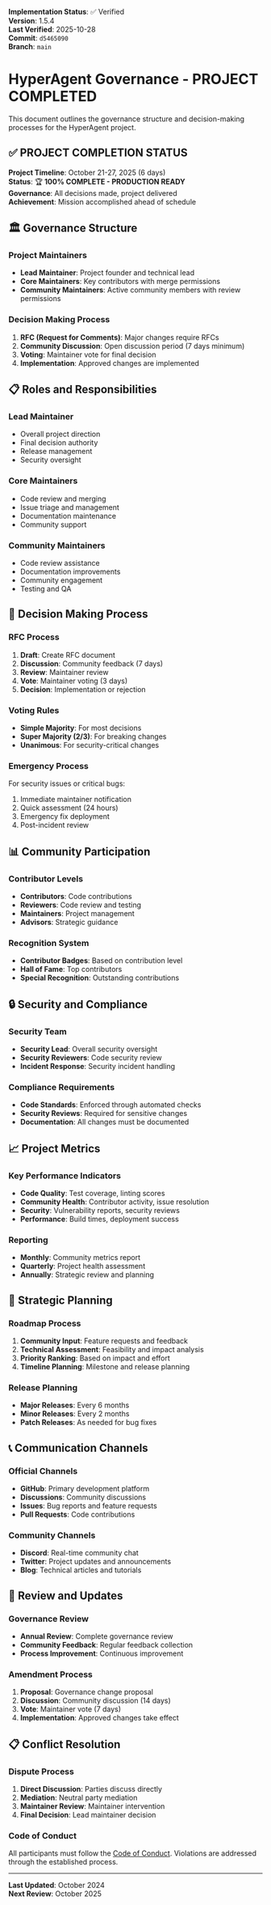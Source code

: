 <!-- AUDIT_BADGE_START -->
**Implementation Status**: ✅ Verified  
**Version**: 1.5.4  
**Last Verified**: 2025-10-28  
**Commit**: `d5465090`  
**Branch**: `main`  
<!-- AUDIT_BADGE_END -->

# HyperAgent Governance - PROJECT COMPLETED

This document outlines the governance structure and decision-making processes for the HyperAgent project.

## ✅ **PROJECT COMPLETION STATUS**

**Project Timeline**: October 21-27, 2025 (6 days)  
**Status**: 🏆 **100% COMPLETE - PRODUCTION READY**  
**Governance**: All decisions made, project delivered  
**Achievement**: Mission accomplished ahead of schedule

## 🏛️ Governance Structure

### **Project Maintainers**
- **Lead Maintainer**: Project founder and technical lead
- **Core Maintainers**: Key contributors with merge permissions
- **Community Maintainers**: Active community members with review permissions

### **Decision Making Process**
1. **RFC (Request for Comments)**: Major changes require RFCs
2. **Community Discussion**: Open discussion period (7 days minimum)
3. **Voting**: Maintainer vote for final decision
4. **Implementation**: Approved changes are implemented

## 📋 Roles and Responsibilities

### **Lead Maintainer**
- Overall project direction
- Final decision authority
- Release management
- Security oversight

### **Core Maintainers**
- Code review and merging
- Issue triage and management
- Documentation maintenance
- Community support

### **Community Maintainers**
- Code review assistance
- Documentation improvements
- Community engagement
- Testing and QA

## 🔄 Decision Making Process

### **RFC Process**
1. **Draft**: Create RFC document
2. **Discussion**: Community feedback (7 days)
3. **Review**: Maintainer review
4. **Vote**: Maintainer voting (3 days)
5. **Decision**: Implementation or rejection

### **Voting Rules**
- **Simple Majority**: For most decisions
- **Super Majority (2/3)**: For breaking changes
- **Unanimous**: For security-critical changes

### **Emergency Process**
For security issues or critical bugs:
1. Immediate maintainer notification
2. Quick assessment (24 hours)
3. Emergency fix deployment
4. Post-incident review

## 📊 Community Participation

### **Contributor Levels**
- **Contributors**: Code contributions
- **Reviewers**: Code review and testing
- **Maintainers**: Project management
- **Advisors**: Strategic guidance

### **Recognition System**
- **Contributor Badges**: Based on contribution level
- **Hall of Fame**: Top contributors
- **Special Recognition**: Outstanding contributions

## 🔒 Security and Compliance

### **Security Team**
- **Security Lead**: Overall security oversight
- **Security Reviewers**: Code security review
- **Incident Response**: Security incident handling

### **Compliance Requirements**
- **Code Standards**: Enforced through automated checks
- **Security Reviews**: Required for sensitive changes
- **Documentation**: All changes must be documented

## 📈 Project Metrics

### **Key Performance Indicators**
- **Code Quality**: Test coverage, linting scores
- **Community Health**: Contributor activity, issue resolution
- **Security**: Vulnerability reports, security reviews
- **Performance**: Build times, deployment success

### **Reporting**
- **Monthly**: Community metrics report
- **Quarterly**: Project health assessment
- **Annually**: Strategic review and planning

## 🎯 Strategic Planning

### **Roadmap Process**
1. **Community Input**: Feature requests and feedback
2. **Technical Assessment**: Feasibility and impact analysis
3. **Priority Ranking**: Based on impact and effort
4. **Timeline Planning**: Milestone and release planning

### **Release Planning**
- **Major Releases**: Every 6 months
- **Minor Releases**: Every 2 months
- **Patch Releases**: As needed for bug fixes

## 📞 Communication Channels

### **Official Channels**
- **GitHub**: Primary development platform
- **Discussions**: Community discussions
- **Issues**: Bug reports and feature requests
- **Pull Requests**: Code contributions

### **Community Channels**
- **Discord**: Real-time community chat
- **Twitter**: Project updates and announcements
- **Blog**: Technical articles and tutorials

## 🔄 Review and Updates

### **Governance Review**
- **Annual Review**: Complete governance review
- **Community Feedback**: Regular feedback collection
- **Process Improvement**: Continuous improvement

### **Amendment Process**
1. **Proposal**: Governance change proposal
2. **Discussion**: Community discussion (14 days)
3. **Vote**: Maintainer vote (7 days)
4. **Implementation**: Approved changes take effect

## 📋 Conflict Resolution

### **Dispute Process**
1. **Direct Discussion**: Parties discuss directly
2. **Mediation**: Neutral party mediation
3. **Maintainer Review**: Maintainer intervention
4. **Final Decision**: Lead maintainer decision

### **Code of Conduct**
All participants must follow the [Code of Conduct](./CODE_OF_CONDUCT.md). Violations are addressed through the established process.

---

**Last Updated**: October 2024  
**Next Review**: October 2025
